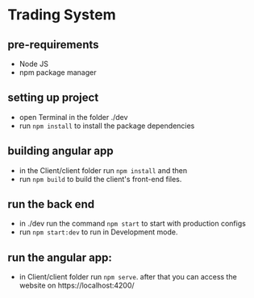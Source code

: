 # Trading System

## pre-requirements

- Node JS
- npm package manager

## setting up project
- open Terminal in the folder ./dev
- run `npm install` to install the package dependencies


## building angular app
- in the Client/client folder run `npm install` and then
- run `npm build` to build the client's front-end files.


## run the back end 
 - in ./dev run the command `npm start` to start with production configs
 - run `npm start:dev` to run in Development mode.

## run the angular app:
- in Client/client folder run `npm serve`. after that you can access the website on https://localhost:4200/
